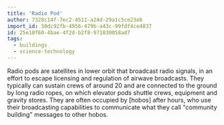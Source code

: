 ```yaml
---
title: 'Radio Pod'
author: 7328c14f-7ec2-4511-a24d-29a1c5ce23eb
import_id: 30dc92fb-4956-479b-a43c-99fdf4ce4837
id: 25e10f60-4bae-4f2d-b2f8-971030058ad7
tags:
  - buildings
  - science-technology
---
```

Radio pods are satellites in lower orbit that broadcast radio signals, in an effort to escape licensing and regulation of airwave broadcasts. They typically can sustain crews of around 20 and are connected to the ground by long radio ropes, on which elevator pods shuttle crews, equipment and gravity stores. They are often occupied by [hobos] after hours, who use their broadcasting capabilities to communicate what they call "community building" messages to other hobos.